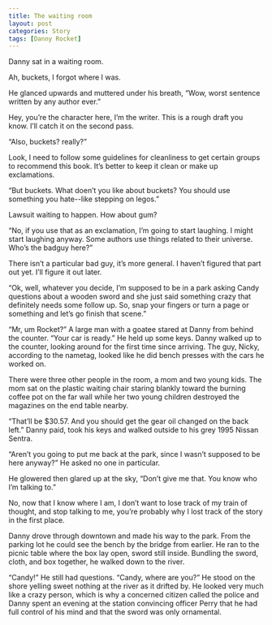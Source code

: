 ```yaml
---
title: The waiting room
layout: post
categories: Story
tags: [Danny Rocket]
---
```

Danny sat in a waiting room.

Ah, buckets, I forgot where I was.

He glanced upwards and muttered under his breath, “Wow, worst sentence written by any author ever.”

<!-- more -->

Hey, you’re the character here, I’m the writer. This is a rough draft you know. I’ll catch it on the second pass.

“Also, buckets? really?”

Look, I need to follow some guidelines for cleanliness to get certain groups to recommend this book. It’s better to keep it clean or make up exclamations.

“But buckets. What doen’t you like about buckets? You should use something you hate--like stepping on legos.”

Lawsuit waiting to happen. How about gum?

“No, if you use that as an exclamation, I’m going to start laughing. I might start laughing anyway. Some authors use things related to their universe. Who’s the badguy here?”

There isn’t a particular bad guy, it’s more general. I haven’t figured that part out yet. I’ll figure it out later.

“Ok, well, whatever you decide, I’m supposed to be in a park asking Candy questions about a wooden sword and she just said something crazy that definitely needs some follow up. So, snap your fingers or turn a page or something and let’s go finish that scene.”

“Mr, um Rocket?” A large man with a goatee stared at Danny from behind the counter. “Your car is ready.” He held up some keys. Danny walked up to the counter, looking around for the first time since arriving. The guy, Nicky, according to the nametag, looked like he did bench presses with the cars he worked on.

There were three other people in the room, a mom and two young kids. The mom sat on the plastic waiting chair staring blankly toward the burning coffee pot on the far wall while her two young children destroyed the magazines on the end table nearby.

“That’ll be $30.57. And you should get the gear oil changed on the back left.” Danny paid, took his keys and walked outside to his grey 1995 Nissan Sentra.

“Aren’t you going to put me back at the park, since I wasn’t supposed to be here anyway?” He asked no one in particular.

He glowered then glared up at the sky, “Don’t give me that. You know who I’m talking to.”

No, now that I know where I am, I don’t want to lose track of my train of thought, and stop talking to me, you’re probably why I lost track of the story in the first place.

Danny drove through downtown and made his way to the park. From the parking lot he could see the bench by the bridge from earlier. He ran to the picnic table where the box lay open, sword still inside. Bundling the sword, cloth, and box together, he walked down to the river.

“Candy!” He still had questions. “Candy, where are you?” He stood on the shore yelling sweet nothing at the river as it drifted by. He looked very much like a crazy person, which is why a concerned citizen called the police and Danny spent an evening at the station convincing officer Perry that he had full control of his mind and that the sword was only ornamental.